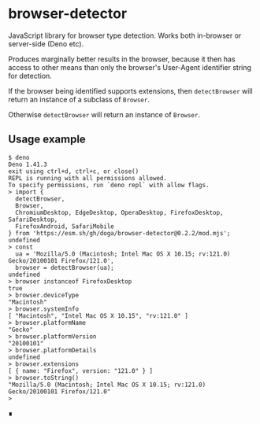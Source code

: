 # browser-detector

JavaScript library for browser type detection. Works both in-browser or server-side (Deno etc).

Produces marginally better results in the browser, because it then has access to other means than only the browser's User-Agent identifier string for detection.

If the browser being identified supports extensions, then `detectBrowser` will return an instance of a subclass of `Browser`.

Otherwise `detectBrowser` will return an instance of `Browser`.

## Usage example

```shell
$ deno
Deno 1.41.3
exit using ctrl+d, ctrl+c, or close()
REPL is running with all permissions allowed.
To specify permissions, run `deno repl` with allow flags.
> import {
  detectBrowser,
  Browser,
  ChromiumDesktop, EdgeDesktop, OperaDesktop, FirefoxDesktop, SafariDesktop,
  FirefoxAndroid, SafariMobile
} from 'https://esm.sh/gh/doga/browser-detector@0.2.2/mod.mjs';
undefined
> const
  ua = 'Mozilla/5.0 (Macintosh; Intel Mac OS X 10.15; rv:121.0) Gecko/20100101 Firefox/121.0',
  browser = detectBrowser(ua);
undefined
> browser instanceof FirefoxDesktop
true
> browser.deviceType
"Macintosh"
> browser.systemInfo
[ "Macintosh", "Intel Mac OS X 10.15", "rv:121.0" ]
> browser.platformName
"Gecko"
> browser.platformVersion
"20100101"
> browser.platformDetails
undefined
> browser.extensions
[ { name: "Firefox", version: "121.0" } ]
> browser.toString()
"Mozilla/5.0 (Macintosh; Intel Mac OS X 10.15; rv:121.0) Gecko/20100101 Firefox/121.0"
>
```

∎
